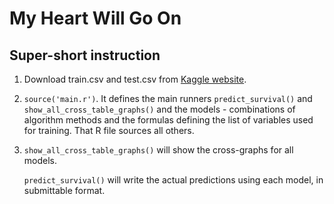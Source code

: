 My Heart Will Go On
===
Super-short instruction
---
1. Download train.csv and test.csv from [Kaggle website](https://www.kaggle.com/c/titanic/).
2. `source('main.r')`. It defines the main runners `predict_survival()` and
`show_all_cross_table_graphs()` and the models - combinations of algorithm methods and the formulas
 defining the list of variables used for training. That R file sources all others.
3. `show_all_cross_table_graphs()` will show the cross-graphs for all models.

   `predict_survival()` will write the actual predictions using each model, in submittable format.